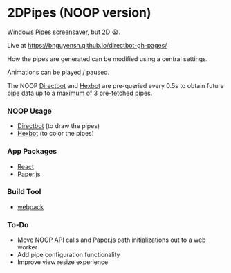 # 2DPipes (NOOP version)

[Windows Pipes screensaver](https://www.youtube.com/watch?v=Uzx9ArZ7MUU), but 2D 😭.

Live at https://bnguyensn.github.io/directbot-gh-pages/

How the pipes are generated can be modified using a central settings.

Animations can be played / paused.

The NOOP [Directbot](https://noopschallenge.com/challenges/directbot) and [Hexbot](https://noopschallenge.com/challenges/hexbot) are pre-queried every 0.5s to obtain future pipe data up to a maximum of 3 pre-fetched pipes.

### NOOP Usage

- [Directbot](https://noopschallenge.com/challenges/directbot) (to draw the pipes)
- [Hexbot](https://noopschallenge.com/challenges/hexbot) (to color the pipes)

### App Packages

- [React](https://reactjs.org)
- [Paper.js](https://paperjs.org)

### Build Tool

- [webpack](https://webpack.js.org)

### To-Do

- Move NOOP API calls and Paper.js path initializations out to a web worker
- Add pipe configuration functionality
- Improve view resize experience

